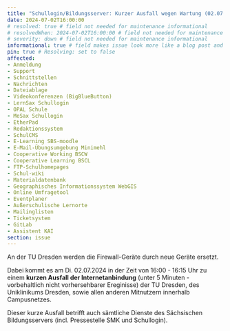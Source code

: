 ```yaml
---
title: "Schullogin/Bildungsserver: Kurzer Ausfall wegen Wartung (02.07.2024, 16:00 - 16:15)"
date: 2024-07-02T16:00:00
# resolved: true # field not needed for maintenance informational
# resolvedWhen: 2024-07-02T16:00:00 # field not needed for maintenance informational
# severity: down # field not needed for maintenance informational
informational: true # field makes issue look more like a blog post and removes any references to downtime length
pin: true # Resolving: set to false
affected:
- Anmeldung
- Support
- Schnittstellen
- Nachrichten
- Dateiablage
- Videokonferenzen (BigBlueButton)
- LernSax Schullogin
- OPAL Schule
- MeSax Schullogin
- EtherPad
- Redaktionssystem
- SchulCMS
- E-Learning SBS-moodle
- E-Mail-Übungsumgebung Minimehl
- Cooperative Working BSCW
- Cooperative Learning BSCL
- FTP-Schulhomepages
- Schul-wiki
- Materialdatenbank
- Geographisches Informationssystem WebGIS
- Online Umfragetool
- Eventplaner
- Außerschulische Lernorte
- Mailinglisten
- Ticketsystem
- GitLab
- Assistent KAI
section: issue
---
```


An der TU Dresden werden die Firewall-Geräte durch neue Geräte ersetzt.

Dabei kommt es am Di. 02.07.2024 in der Zeit von 16:00 - 16:15 Uhr zu einem **kurzen Ausfall der Internetanbindung** (unter 5 Minuten - vorbehaltlich nicht vorhersehbarer Ereginisse) der TU Dresden, des Uniklinikums Dresden, sowie allen anderen Mitnutzern innerhalb Campusnetzes.

Dieser kurze Ausfall betrifft auch sämtliche Dienste des Sächsischen Bildungsservers (incl. Pressestelle SMK und Schullogin).
